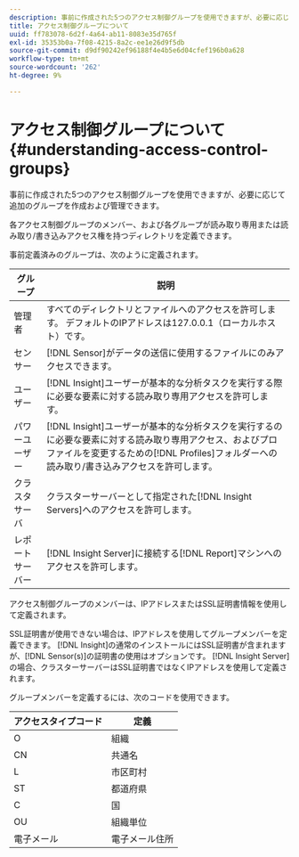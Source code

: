 ```yaml
---
description: 事前に作成された5つのアクセス制御グループを使用できますが、必要に応じて追加のグループを作成および管理できます。
title: アクセス制御グループについて
uuid: ff783078-6d2f-4a64-ab11-8083e35d765f
exl-id: 35353b0a-7f08-4215-8a2c-ee1e26d9f5db
source-git-commit: d9df90242ef96188f4e4b5e6d04cfef196b0a628
workflow-type: tm+mt
source-wordcount: '262'
ht-degree: 9%

---
```


# アクセス制御グループについて{#understanding-access-control-groups}

事前に作成された5つのアクセス制御グループを使用できますが、必要に応じて追加のグループを作成および管理できます。

各アクセス制御グループのメンバー、および各グループが読み取り専用または読み取り/書き込みアクセス権を持つディレクトリを定義できます。

事前定義済みのグループは、次のように定義されます。

| グループ | 説明 |
|---|---|
| 管理者 | すべてのディレクトリとファイルへのアクセスを許可します。 デフォルトのIPアドレスは127.0.0.1（ローカルホスト）です。 |
| センサー | [!DNL Sensor]がデータの送信に使用するファイルにのみアクセスできます。 |
| ユーザー | [!DNL Insight]ユーザーが基本的な分析タスクを実行する際に必要な要素に対する読み取り専用アクセスを許可します。 |
| パワーユーザー | [!DNL Insight]ユーザーが基本的な分析タスクを実行するのに必要な要素に対する読み取り専用アクセス、およびプロファイルを変更するための[!DNL Profiles]フォルダーへの読み取り/書き込みアクセスを許可します。 |
| クラスタサーバ | クラスターサーバーとして指定された[!DNL Insight Servers]へのアクセスを許可します。 |
| レポートサーバー | [!DNL Insight Server]に接続する[!DNL Report]マシンへのアクセスを許可します。 |

アクセス制御グループのメンバーは、IPアドレスまたはSSL証明書情報を使用して定義されます。

SSL証明書が使用できない場合は、IPアドレスを使用してグループメンバーを定義できます。 [!DNL Insight]の通常のインストールにはSSL証明書が含まれますが、[!DNL Sensor(s)]の証明書の使用はオプションです。 [!DNL Insight Server]の場合、クラスターサーバーはSSL証明書ではなくIPアドレスを使用して定義されます。

グループメンバーを定義するには、次のコードを使用できます。

| アクセスタイプコード | 定義 |
|---|---|
| O | 組織 |
| CN | 共通名 |
| L | 市区町村 |
| ST | 都道府県 |
| C | 国 |
| OU | 組織単位 |
| 電子メール | 電子メール住所 |
